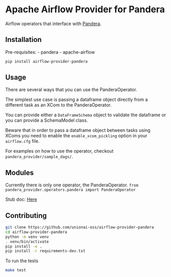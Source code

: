 # Apache Airflow Provider for Pandera

Airflow operators that interface with [Pandera](https://github.com/unionai-oss/pandera).

## Installation

Pre-requisites:
    - pandera
    - apache-airflow

```bash
pip install airflow-provider-pandera
```

## Usage

There are several ways that you can use the PanderaOperator. 

The simplest use case is passing a dataframe object directly from a different task as an XCom to the PanderaOperator.

You can provide either a `DataFrameSchema` object to validate the dataframe or you can provide a SchemaModel class.

Beware that in order to pass a dataframe object between tasks using XComs you need to enable the `enable_xcom_pickling`
option in your `airflow.cfg` file.

For examples on how to use the operator, checkout `pandera_provider/sample_dags/`.

## Modules

Currently there is only one operator, the PanderaOperator.
`from pandera_provider.operators.pandera import PanderaOperator`

Stub doc: [Here](https://www.notion.so/Design-Doc-Airflow-Pandera-Provider-a352cc3c49844a0dbacff16ba40ff079)

## Contributing

```bash
git clone https://github.com/unionai-oss/airflow-provider-pandera
cd airflow-provider-pandera
python -m venv venv
. venv/bin/activate
pip install -e .
pip install -r requirements-dev.txt
```

To run the tests
```bash
make test
```
